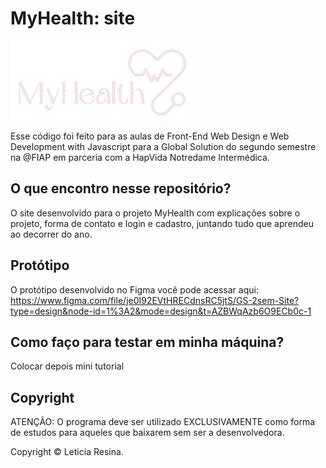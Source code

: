 # MyHealth: site

![Alt text](./src/assets/logoMyHealth.png)

Esse código foi feito para as aulas de Front-End Web Design e Web Development with Javascript para a Global Solution do segundo semestre na @FIAP em parceria com a HapVida Notredame Intermédica.

## O que encontro nesse repositório?

O site desenvolvido para o projeto MyHealth com explicações sobre o projeto, forma de contato e login e cadastro, juntando tudo que aprendeu ao decorrer do ano.

## Protótipo

O protótipo desenvolvido no Figma você pode acessar aqui: https://www.figma.com/file/je0I92EVtHRECdnsRC5jtS/GS-2sem-Site?type=design&node-id=1%3A2&mode=design&t=AZBWqAzb6O9ECb0c-1 

## Como faço para testar em minha máquina?

Colocar depois mini tutorial

## Copyright

ATENÇÃO: O programa deve ser utilizado EXCLUSIVAMENTE como forma de estudos para aqueles que baixarem sem ser a desenvolvedora.

Copyright ©️ Leticia Resina.
